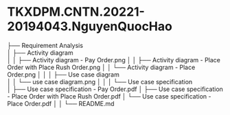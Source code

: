 # TKXDPM.CNTN.20221-20194043.NguyenQuocHao
├── Requirement Analysis\
│   ├── Activity diagram\
│   │   ├── Activity diagram - Pay Order.png
│   │   ├── Activity diagram - Place Order with Place Rush Order.png
│   │   └── Activity diagram - Place Order.png
│   │
│   ├── Use case diagram\
│   │   └── use case diagram.png
│   │
│   └── Use case specification\
│       ├── Use case specification - Pay Order.pdf
│       ├── Use case specification - Place Order with Place Rush Order.pdf
│       └── Use case specification - Place Order.pdf
│
│
└── README.md
